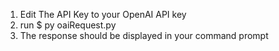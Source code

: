 1. Edit The API Key to your OpenAI API key
2. run \$ py oaiRequest.py
3. The response should be displayed in your command prompt
